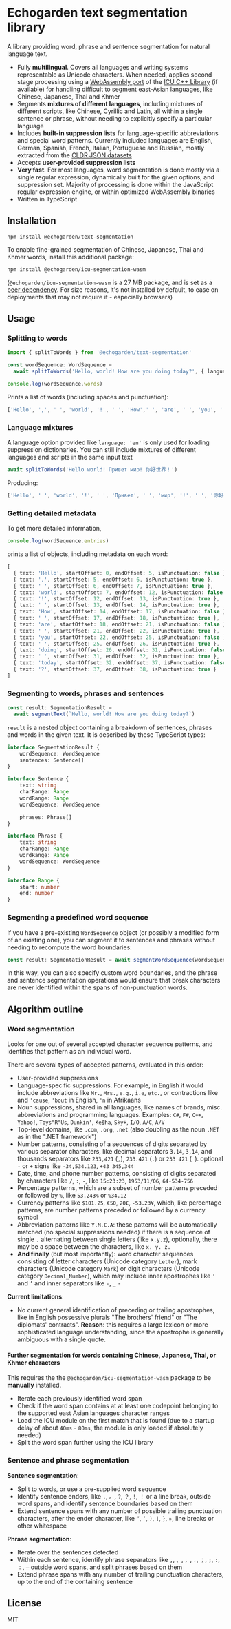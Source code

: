 # Echogarden text segmentation library

A library providing word, phrase and sentence segmentation for natural language text.

* Fully **multilingual**. Covers all languages and writing systems representable as Unicode characters. When needed, applies second stage processing using a [WebAssembly port](https://github.com/echogarden-project/icu-segmentation-wasm) of the [ICU C++ Library](https://icu.unicode.org/) (if available) for handling difficult to segment east-Asian languages, like Chinese, Japanese, Thai and Khmer
* Segments **mixtures of different languages**, including mixtures of different scripts, like Chinese, Cyrillic and Latin, all within a single sentence or phrase, without needing to explicitly specify a particular language
* Includes **built-in suppression lists** for language-specific abbreviations and special word patterns. Currently included languages are English, German, Spanish, French, Italian, Portuguese and Russian, mostly extracted from the [CLDR JSON datasets](https://github.com/unicode-org/cldr-json)
* Accepts **user-provided suppression lists**
* **Very fast**. For most languages, word segmentation is done mostly via a single regular expression, dynamically built for the given options, and suppression set. Majority of processing is done within the JavaScript regular expression engine, or within optimized WebAssembly binaries
* Written in TypeScript

## Installation

```
npm install @echogarden/text-segmentation
```

To enable fine-grained segmentation of Chinese, Japanese, Thai and Khmer words, install this additional package:

```
npm install @echogarden/icu-segmentation-wasm
```

(`@echogarden/icu-segmentation-wasm` is a 27 MB package, and is set as a [peer dependency](https://docs.npmjs.com/cli/v10/configuring-npm/package-json#peerdependencies). For size reasons, it's not installed by default, to ease on deployments that may not require it - especially browsers)

## Usage

### Splitting to words
```ts
import { splitToWords } from '@echogarden/text-segmentation'

const wordSequence: WordSequence =
  await splitToWords('Hello, world! How are you doing today?', { language: 'en' })

console.log(wordSequence.words)
```
Prints a list of words (including spaces and punctuation):

```ts
['Hello', ',', ' ', 'world', '!', ' ', 'How',' ', 'are', ' ', 'you', ' ', 'doing', ' ', 'today', '?']
```

### Language mixtures

A language option provided like `language: 'en'` is only used for loading suppression dictionaries. You can still include mixtures of different languages and scripts in the same input text

```ts
await splitToWords('Hello world! Привет мир! 你好世界！')
```

Producing:
```ts
['Hello', ' ', 'world', '!', ' ', 'Привет', ' ', 'мир', '!', ' ', '你好', '世界', '！']
```

### Getting detailed metadata

To get more detailed information,
```ts
console.log(wordSequence.entries)
```

prints a list of objects, including metadata on each word:

```ts
[
  { text: 'Hello', startOffset: 0, endOffset: 5, isPunctuation: false },
  { text: ',', startOffset: 5, endOffset: 6, isPunctuation: true },
  { text: ' ', startOffset: 6, endOffset: 7, isPunctuation: true },
  { text: 'world', startOffset: 7, endOffset: 12, isPunctuation: false },
  { text: '!', startOffset: 12, endOffset: 13, isPunctuation: true },
  { text: ' ', startOffset: 13, endOffset: 14, isPunctuation: true },
  { text: 'How', startOffset: 14, endOffset: 17, isPunctuation: false },
  { text: ' ', startOffset: 17, endOffset: 18, isPunctuation: true },
  { text: 'are', startOffset: 18, endOffset: 21, isPunctuation: false },
  { text: ' ', startOffset: 21, endOffset: 22, isPunctuation: true },
  { text: 'you', startOffset: 22, endOffset: 25, isPunctuation: false },
  { text: ' ', startOffset: 25, endOffset: 26, isPunctuation: true },
  { text: 'doing', startOffset: 26, endOffset: 31, isPunctuation: false },
  { text: ' ', startOffset: 31, endOffset: 32, isPunctuation: true },
  { text: 'today', startOffset: 32, endOffset: 37, isPunctuation: false },
  { text: '?', startOffset: 37, endOffset: 38, isPunctuation: true }
]
```

### Segmenting to words, phrases and sentences

```ts
const result: SegmentationResult =
  await segmentText(`Hello, world! How are you doing today?`)
```

`result` is a nested object containing a breakdown of sentences, phrases and words in the given text. It is described by these TypeScript types:
```ts
interface SegmentationResult {
	wordSequence: WordSequence
	sentences: Sentence[]
}

interface Sentence {
	text: string
	charRange: Range
	wordRange: Range
	wordSequence: WordSequence

	phrases: Phrase[]
}

interface Phrase {
	text: string
	charRange: Range
	wordRange: Range
	wordSequence: WordSequence
}

interface Range {
	start: number
	end: number
}
```

### Segmenting a predefined word sequence

If you have a pre-existing `WordSequence` object (or possibly a modified form of an existing one), you can segment it to sentences and phrases without needing to recompute the word boundaries:

```ts
const result: SegmentationResult = await segmentWordSequence(wordSequence: WordSequence)
```

In this way, you can also specify custom word boundaries, and the phrase and sentence segmentation operations would ensure that break characters are never identified within the spans of non-punctuation words.

## Algorithm outline

### Word segmentation

Looks for one out of several accepted character sequence patterns, and identifies that pattern as an individual word.

There are several types of accepted patterns, evaluated in this order:
* User-provided suppressions
* Language-specific suppressions. For example, in English it would include abbreviations like `Mr.`, `Mrs.`, `e.g.`, `i.e`, `etc.`, or contractions like and `'cause`, `'bout` in English, `'n` in Afrikaans
* Noun suppressions, shared in all languages, like names of brands, misc. abbreviations and programming languages. Examples: `C#`, `F#`, `C++`, `Yahoo!`, `Toys"R"Us`, `Dunkin'`, `Ke$ha`, `Sky+`, `I/O`, `A/C`, `A/V`
* Top-level domains, like `.com`, `.org`, `.net` (also doubling as the noun `.NET` as in the ".NET framework")
* Number patterns, consisting of a sequences of digits separated by various separator characters, like decimal separators `3.14`, `3,14`, and thousands separators like `233,421` (`,`), `233.421` (`.`) or `233 421` (` `). optional `-` or `+` signs like `-34,534.123`, `+43 345,344`
* Date, time, and phone number patterns, consisting of digits separated by characters like `/`, `:`, `-`, like `15:23:23`, `1953/11/06`, `64-534-756`
* Percentage patterns, which are a subset of number patterns preceded or followed by `%`, like `53.243%` or `%34.12`
* Currency patterns like `$101.25`, `€50`, `20£`, `-53.23¥`, which, like percentage patterns, are number patterns preceded or followed by a currency symbol
* Abbreviation patterns like `Y.M.C.A`: these patterns will be automatically matched (no special suppressions needed) if there is a sequence of single `.` alternating between single letters (like `x.y.z`), optionally, there may be a space between the characters, like `x. y. z.`
* **And finally** (but most importantly): word character sequences consisting of letter characters (Unicode category `Letter`), mark characters (Unicode category `Mark`) or digit characters (Unicode category `Decimal_Number`), which may include inner apostrophes like `'` and `’` and inner separators like `-`, `_` `·`

**Current limitations**:
* No current general identification of preceding or trailing apostrophes, like in English possessive plurals "The brothers' friend" or "The diplomats' contracts". **Reason**: this requires a large lexicon or more sophisticated language understanding, since the apostrophe is generally ambiguous with a single quote.

#### Further segmentation for words containing Chinese, Japanese, Thai, or Khmer characters

This requires the the `@echogarden/icu-segmentation-wasm` package to be **manually** installed.

* Iterate each previously identified word span
* Check if the word span contains at at least one codepoint belonging to the supported east Asian languages character ranges
* Load the ICU module on the first match that is found (due to a startup delay of about `40ms` - `80ms`, the module is only loaded if absolutely needed)
* Split the word span further using the ICU library


### Sentence and phrase segmentation

**Sentence segmentation**:
* Split to words, or use a pre-supplied word sequence
* Identify sentence enders, like `.`, `。`, `?`, `？`, `!`, `！` or a line break, outside word spans, and identify sentence boundaries based on them
* Extend sentence spans with any number of possible trailing punctuation characters, after the ender character, like `”`, `’`, `)`, `]`, `}`, `»`, line breaks or other whitespace

**Phrase segmentation**:
* Iterate over the sentences detected
* Within each sentence, identify phrase separators like `,`, `、`, `，`, `،`, `；`, `;`, `:`, `：`, `—` outside word spans, and split phrases based on them
* Extend phrase spans with any number of trailing punctuation characters, up to the end of the containing sentence


## License

MIT
